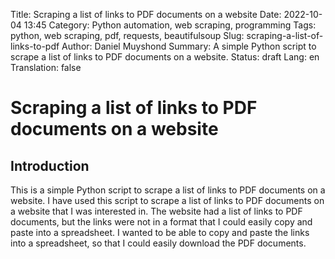 Title: Scraping a list of links to PDF documents on a website
Date: 2022-10-04 13:45
Category: Python automation, web scraping, programming
Tags: python, web scraping, pdf, requests, beautifulsoup
Slug: scraping-a-list-of-links-to-pdf
Author: Daniel Muyshond
Summary: A simple Python script to scrape a list of links to PDF documents on a website.
Status: draft
Lang: en
Translation: false

# Scraping a list of links to PDF documents on a website

## Introduction

This is a simple Python script to scrape a list of links to PDF documents on a website. I have used this script to scrape a list of links to PDF documents on a website that I was interested in. The website had a list of links to PDF documents, but the links were not in a format that I could easily copy and paste into a spreadsheet. I wanted to be able to copy and paste the links into a spreadsheet, so that I could easily download the PDF documents.
